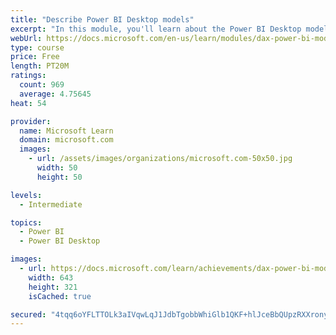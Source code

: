 ```yaml
---
title: "Describe Power BI Desktop models"
excerpt: "In this module, you'll learn about the Power BI Desktop model structure, star schema design basics, analytics queries, and report visual configuration. This module provides a strong foundation on which you can learn to optimize model designs and add model calculations."
webUrl: https://docs.microsoft.com/en-us/learn/modules/dax-power-bi-models/
type: course
price: Free
length: PT20M
ratings:
  count: 969
  average: 4.75645
heat: 54

provider:
  name: Microsoft Learn
  domain: microsoft.com
  images:
    - url: /assets/images/organizations/microsoft.com-50x50.jpg
      width: 50
      height: 50

levels:
  - Intermediate

topics:
  - Power BI
  - Power BI Desktop

images:
  - url: https://docs.microsoft.com/learn/achievements/dax-power-bi-models-social.png
    width: 643
    height: 321
    isCached: true

secured: "4tqq6oYFLTTOLk3aIVqwLqJ1JdbTgobbWhiGlb1QKF+hlJceBbQUpzRXXronyAY5x2q7Jymw4JajjxnaBwvy1wTHMFw7gYHz0PXO4IrOnV4aEgjDFNQILdkjQKVl+YrYlC7hx7SKVMgCZay9oqpKeNeYD+5zDOPCg6AcBHAWtM5OJy3UFS86euiA1HrhTTif2wLJ6vOtT5JhSDlWubpEdJoZAmWzJG9bE82A3N4kpsTIvJzwLGwIVHCMbrSKIKBzXb3AKNg2FWdQ+4j60Q38GvO/KvIoo3T4rReje8pJB/GO81FdPqfrNg1mIxL3gfGmtpiCcEsVkIVhtBwlRaTHmYJXpY0GzqENV1qKZyB2wcNZg5x1mI+302k4GbwqeLxNdm3D5vESRlUME/LrnAhExmN9VUyIQcee4WDJv8GuSco=;oBI4+Q+fTGncH/bbpyLtgQ=="
---
```


